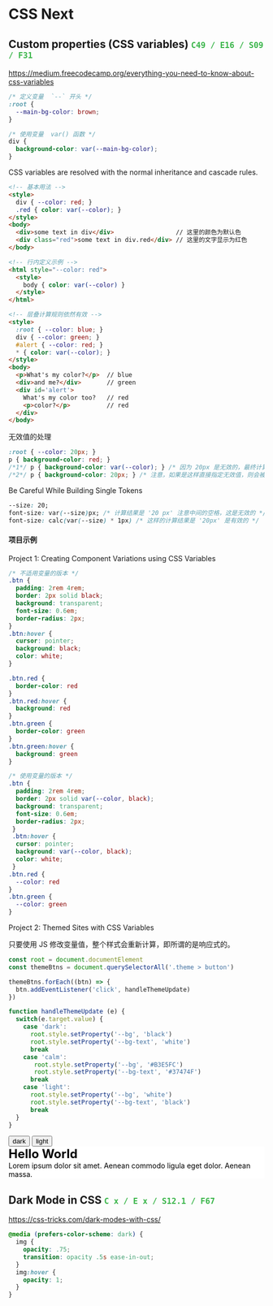 # CSS Next

<style>h2 code, h3 code { color: #39B549; font-size: .75em; }</style>
<script>ooboqoo.contentsRegExp = /H[123]/;</script>

## Custom properties (CSS variables)  `C49 / E16 / S09 / F31`

https://medium.freecodecamp.org/everything-you-need-to-know-about-css-variables

```css
/* 定义变量  `--` 开头 */
:root {
  --main-bg-color: brown;
}

/* 使用变量  var() 函数 */
div {
  background-color: var(--main-bg-color);
}
```

CSS variables are resolved with the normal inheritance and cascade rules.

```html
<!-- 基本用法 -->
<style>
  div { --color: red; }
  .red { color: var(--color); }
</style>
<body>
  <div>some text in div</div>                 // 这里的颜色为默认色
  <div class="red">some text in div.red</div> // 这里的文字显示为红色
</body>
```

```html
<!-- 行内定义示例 -->
<html style="--color: red">
  <style>
    body { color: var(--color) }
  </style>
</html>
```

```html
<!-- 层叠计算规则依然有效 -->
<style>
  :root { --color: blue; }
  div { --color: green; }
  #alert { --color: red; }
  * { color: var(--color); }
</style>
<body>
  <p>What's my color?</p>  // blue
  <div>and me?</div>       // green
  <div id='alert'>
    What's my color too?   // red
    <p>color?</p>          // red
  </div>
</body>
```

无效值的处理

```css
:root { --color: 20px; }
p { background-color: red; }
/*1*/ p { background-color: var(--color); } /* 因为 20px 是无效的，最终计算结果会取默认值 transparent */
/*2*/ p { background-color: 20px; } /* 注意，如果是这样直接指定无效值，则会被忽略，最终计算结果是上面的 red */
```

Be Careful While Building Single Tokens

```css
--size: 20;
font-size: var(--size)px; /* 计算结果是 '20 px' 注意中间的空格，这是无效的 */
font-size: calc(var(--size) * 1px) /* 这样的计算结果是 '20px' 是有效的 */
```

#### 项目示例

Project 1: Creating Component Variations using CSS Variables

```css
/* 不适用变量的版本 */
.btn {
  padding: 2rem 4rem;
  border: 2px solid black;
  background: transparent;
  font-size: 0.6em;
  border-radius: 2px;
}
.btn:hover {
  cursor: pointer;
  background: black;
  color: white;
}

.btn.red {
  border-color: red
}
.btn.red:hover {
  background: red
}
.btn.green {
  border-color: green
}
.btn.green:hover {
  background: green
}

/* 使用变量的版本 */
.btn {
  padding: 2rem 4rem;
  border: 2px solid var(--color, black);
  background: transparent;
  font-size: 0.6em;
  border-radius: 2px;
 }
 .btn:hover {
  cursor: pointer;
  background: var(--color, black);
  color: white;
 }
.btn.red {
  --color: red
}
.btn.green {
  --color: green
}
```

Project 2: Themed Sites with CSS Variables

只要使用 JS 修改变量值，整个样式会重新计算，即所谓的是响应式的。

```js
const root = document.documentElement
const themeBtns = document.querySelectorAll('.theme > button')

themeBtns.forEach((btn) => {
  btn.addEventListener('click', handleThemeUpdate)
})

function handleThemeUpdate (e) {
  switch(e.target.value) {
    case 'dark': 
      root.style.setProperty('--bg', 'black')
      root.style.setProperty('--bg-text', 'white')
      break
    case 'calm':
       root.style.setProperty('--bg', '#B3E5FC')
       root.style.setProperty('--bg-text', '#37474F')
      break
    case 'light':
      root.style.setProperty('--bg', 'white')
      root.style.setProperty('--bg-text', 'black')
      break
  }
}
```

<div class="demo" id='cssVarP2'>
  <div class="theme">
    <button onclick="handleThemeUpdate('dark')">dark</button>
    <button onclick="handleThemeUpdate('light')">light</button>
  </div>
  <article style="background-color: var(--bg, white); color: var(--bg-text, black)">
    <div style="font-size: 24px; font-weight: bold;">Hello World</div>
    Lorem ipsum dolor sit amet. Aenean commodo ligula eget dolor. Aenean massa.
  </article>
  <script>
    function handleThemeUpdate (value) {
      const root = document.querySelector('#cssVarP2')
      switch(value) {
        case 'dark':
          root.style.setProperty('--bg', 'black')
          root.style.setProperty('--bg-text', 'white')
          break
        case 'light':
          root.style.setProperty('--bg', 'white')
          root.style.setProperty('--bg-text', 'black')
          break
      }
    }
  </script>
</div>



## Dark Mode in CSS  `C x / E x / S12.1 / F67`

https://css-tricks.com/dark-modes-with-css/

```css
@media (prefers-color-scheme: dark) {
  img {
    opacity: .75;
    transition: opacity .5s ease-in-out;
  }
  img:hover {
    opacity: 1;
  }
}
```




